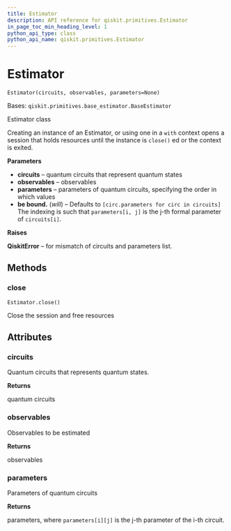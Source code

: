 ```yaml
---
title: Estimator
description: API reference for qiskit.primitives.Estimator
in_page_toc_min_heading_level: 1
python_api_type: class
python_api_name: qiskit.primitives.Estimator
---
```


# Estimator

<span id="qiskit.primitives.Estimator" />

`Estimator(circuits, observables, parameters=None)`

Bases: `qiskit.primitives.base_estimator.BaseEstimator`

Estimator class

Creating an instance of an Estimator, or using one in a `with` context opens a session that holds resources until the instance is `close()` ed or the context is exited.

**Parameters**

*   **circuits** – quantum circuits that represent quantum states
*   **observables** – observables
*   **parameters** – parameters of quantum circuits, specifying the order in which values
*   **be bound.** (*will*) – Defaults to `[circ.parameters for circ in circuits]` The indexing is such that `parameters[i, j]` is the j-th formal parameter of `circuits[i]`.

**Raises**

**QiskitError** – for mismatch of circuits and parameters list.

## Methods

### close

<span id="qiskit.primitives.Estimator.close" />

`Estimator.close()`

Close the session and free resources

## Attributes

<span id="qiskit.primitives.Estimator.circuits" />

### circuits

Quantum circuits that represents quantum states.

**Returns**

quantum circuits

<span id="qiskit.primitives.Estimator.observables" />

### observables

Observables to be estimated

**Returns**

observables

<span id="qiskit.primitives.Estimator.parameters" />

### parameters

Parameters of quantum circuits

**Returns**

parameters, where `parameters[i][j]` is the j-th parameter of the i-th circuit.

